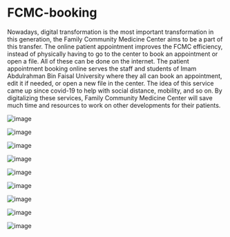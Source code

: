 # FCMC-booking
Nowadays, digital transformation is the most important transformation in this generation, the Family 
Community Medicine Center aims to be a part of this transfer. The online patient appointment improves 
the FCMC efficiency, instead of physically having to go to the center to book an appointment or open a 
file. All of these can be done on the internet. The patient appointment booking online serves the staff 
and students of Imam Abdulrahman Bin Faisal University where they all can book an appointment, edit 
it if needed, or open a new file in the center. The idea of this service came up since covid-19 to help with 
social distance, mobility, and so on. By digitalizing these services, Family Community Medicine Center 
will save much time and resources to work on other developments for their patients.

![image](https://user-images.githubusercontent.com/83551785/217410504-ec123ab5-7346-4283-890a-eb07bedd299b.png)

![image](https://user-images.githubusercontent.com/83551785/217410525-ebf9b2c9-cef2-4dd4-b923-00cb1c9c46a4.png)

![image](https://user-images.githubusercontent.com/83551785/217410554-73fb3ec1-3b37-41f9-8cd1-f39d345e5ad8.png)

![image](https://user-images.githubusercontent.com/83551785/217410661-bbdc0452-94d6-47ad-a66c-b907efdaf531.png)

![image](https://user-images.githubusercontent.com/83551785/217410678-a81a0ce0-8272-45a0-99bc-3cf29280cfd9.png)

![image](https://user-images.githubusercontent.com/83551785/217410692-a4be559d-dde1-4eab-8f6c-935f5a2c3b38.png)


![image](https://user-images.githubusercontent.com/83551785/217410709-89e6aa75-6955-44e9-96d2-4a58be4b7caf.png)

![image](https://user-images.githubusercontent.com/83551785/217410829-8c5c4439-c512-413d-8bfe-f660b25c6bb4.png)

![image](https://user-images.githubusercontent.com/83551785/217410866-9675a425-1d82-43a4-9b5a-edf830742ac7.png)

